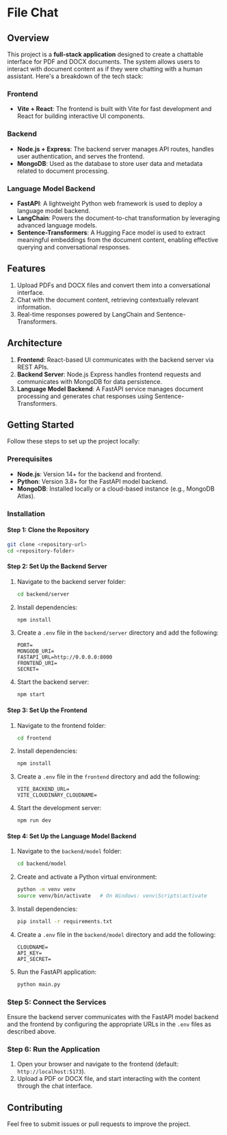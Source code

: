 # File Chat

## Overview
This project is a **full-stack application** designed to create a chattable interface for PDF and DOCX documents. The system allows users to interact with document content as if they were chatting with a human assistant. Here's a breakdown of the tech stack:

### Frontend
- **Vite + React**: The frontend is built with Vite for fast development and React for building interactive UI components.

### Backend
- **Node.js + Express**: The backend server manages API routes, handles user authentication, and serves the frontend.
- **MongoDB**: Used as the database to store user data and metadata related to document processing.

### Language Model Backend
- **FastAPI**: A lightweight Python web framework is used to deploy a language model backend.
- **LangChain**: Powers the document-to-chat transformation by leveraging advanced language models.
- **Sentence-Transformers**: A Hugging Face model is used to extract meaningful embeddings from the document content, enabling effective querying and conversational responses.

## Features
1. Upload PDFs and DOCX files and convert them into a conversational interface.
2. Chat with the document content, retrieving contextually relevant information.
3. Real-time responses powered by LangChain and Sentence-Transformers.

## Architecture
1. **Frontend**: React-based UI communicates with the backend server via REST APIs.
2. **Backend Server**: Node.js Express handles frontend requests and communicates with MongoDB for data persistence.
3. **Language Model Backend**: A FastAPI service manages document processing and generates chat responses using Sentence-Transformers.

## Getting Started

Follow these steps to set up the project locally:

### Prerequisites
- **Node.js**: Version 14+ for the backend and frontend.
- **Python**: Version 3.8+ for the FastAPI model backend.
- **MongoDB**: Installed locally or a cloud-based instance (e.g., MongoDB Atlas).

### Installation

#### Step 1: Clone the Repository
```bash
git clone <repository-url>
cd <repository-folder>
```

#### Step 2: Set Up the Backend Server
1. Navigate to the backend server folder:
   ```bash
   cd backend/server
   ```
2. Install dependencies:
   ```bash
   npm install
   ```
3. Create a `.env` file in the `backend/server` directory and add the following:
   ```env
   PORT=
   MONGODB_URI=
   FASTAPI_URL=http://0.0.0.0:8000
   FRONTEND_URI=
   SECRET=
   ```
4. Start the backend server:
   ```bash
   npm start
   ```

#### Step 3: Set Up the Frontend
1. Navigate to the frontend folder:
   ```bash
   cd frontend
   ```
2. Install dependencies:
   ```bash
   npm install
   ```
3. Create a `.env` file in the `frontend` directory and add the following:
   ```env
   VITE_BACKEND_URL=
   VITE_CLOUDINARY_CLOUDNAME=
   ```
4. Start the development server:
   ```bash
   npm run dev
   ```

#### Step 4: Set Up the Language Model Backend
1. Navigate to the `backend/model` folder:
   ```bash
   cd backend/model
   ```
2. Create and activate a Python virtual environment:
   ```bash
   python -m venv venv
   source venv/bin/activate   # On Windows: venv\Scripts\activate
   ```
3. Install dependencies:
   ```bash
   pip install -r requirements.txt
   ```
4. Create a `.env` file in the `backend/model` directory and add the following:
   ```env
   CLOUDNAME=
   API_KEY=
   API_SECRET=
   ```
5. Run the FastAPI application:
   ```bash
   python main.py
   ```

### Step 5: Connect the Services
Ensure the backend server communicates with the FastAPI model backend and the frontend by configuring the appropriate URLs in the `.env` files as described above.

### Step 6: Run the Application
1. Open your browser and navigate to the frontend (default: `http://localhost:5173`).
2. Upload a PDF or DOCX file, and start interacting with the content through the chat interface.

## Contributing
Feel free to submit issues or pull requests to improve the project.
